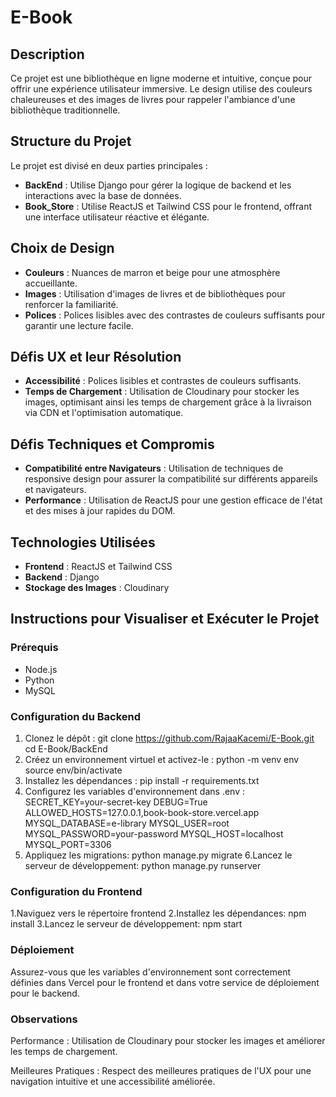 # E-Book

## Description
Ce projet est une bibliothèque en ligne moderne et intuitive, conçue pour offrir une expérience utilisateur immersive. Le design utilise des couleurs chaleureuses et des images de livres pour rappeler l'ambiance d'une bibliothèque traditionnelle.

## Structure du Projet
Le projet est divisé en deux parties principales :
- **BackEnd** : Utilise Django pour gérer la logique de backend et les interactions avec la base de données.
- **Book_Store** : Utilise ReactJS et Tailwind CSS pour le frontend, offrant une interface utilisateur réactive et élégante.

## Choix de Design
- **Couleurs** : Nuances de marron et beige pour une atmosphère accueillante.
- **Images** : Utilisation d'images de livres et de bibliothèques pour renforcer la familiarité.
- **Polices** : Polices lisibles avec des contrastes de couleurs suffisants pour garantir une lecture facile.

## Défis UX et leur Résolution
- **Accessibilité** : Polices lisibles et contrastes de couleurs suffisants.
- **Temps de Chargement** : Utilisation de Cloudinary pour stocker les images, optimisant ainsi les temps de chargement grâce à la livraison via CDN et l'optimisation automatique.

## Défis Techniques et Compromis
- **Compatibilité entre Navigateurs** : Utilisation de techniques de responsive design pour assurer la compatibilité sur différents appareils et navigateurs.
- **Performance** : Utilisation de ReactJS pour une gestion efficace de l'état et des mises à jour rapides du DOM.

## Technologies Utilisées
- **Frontend** : ReactJS et Tailwind CSS
- **Backend** : Django
- **Stockage des Images** : Cloudinary

## Instructions pour Visualiser et Exécuter le Projet

### Prérequis
- Node.js
- Python
- MySQL

### Configuration du Backend
1. Clonez le dépôt :
   git clone https://github.com/RajaaKacemi/E-Book.git
   cd E-Book/BackEnd
2. Créez un environnement virtuel et activez-le :
   python -m venv env
   source env/bin/activate
3. Installez les dépendances :
   pip install -r requirements.txt
4. Configurez les variables d'environnement dans .env :
   SECRET_KEY=your-secret-key
   DEBUG=True
   ALLOWED_HOSTS=127.0.0.1,book-book-store.vercel.app
   MYSQL_DATABASE=e-library
   MYSQL_USER=root
   MYSQL_PASSWORD=your-password
   MYSQL_HOST=localhost
   MYSQL_PORT=3306
5. Appliquez les migrations:
   python manage.py migrate
6.Lancez le serveur de développement:
   python manage.py runserver

### Configuration du Frontend
1.Naviguez vers le répertoire frontend 
2.Installez les dépendances:
  npm install
3.Lancez le serveur de développement:
  npm start

### Déploiement
Assurez-vous que les variables d'environnement sont correctement définies dans Vercel pour le frontend et dans votre service de déploiement pour le backend.

### Observations
Performance : Utilisation de Cloudinary pour stocker les images et améliorer les temps de chargement.

Meilleures Pratiques : Respect des meilleures pratiques de l'UX pour une navigation intuitive et une accessibilité améliorée.



  


